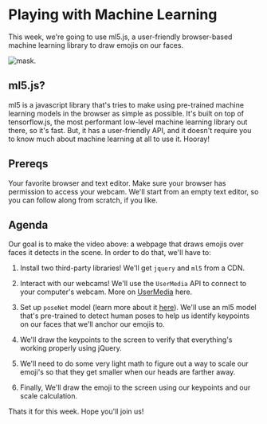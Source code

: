 # Playing with Machine Learning

This week, we're going to use ml5.js, a user-friendly browser-based machine learning library to draw emojis on our faces.

![mask](images/mask.gif).

## ml5.js?

ml5 is a javascript library that's tries to make using pre-trained machine learning models in the browser as simple as possible. It's built on top of tensorflow.js, the most performant low-level machine learning library out there, so it's fast. But, it has a user-friendly API, and it doesn't require you to know much about machine learning at all to use it. Hooray!

## Prereqs

Your favorite browser and text editor. Make sure your browser has permission to access your webcam. We'll start from an empty text editor, so you can follow along from scratch, if you like.

## Agenda

Our goal is to make the video above: a webpage that draws emojis over faces it detects in the scene. In order to do that, we'll have to:

1. Install two third-party libraries! We'll get `jquery` and `ml5` from a CDN.

2. Interact with our webcams! We'll use the `UserMedia` API to connect to your computer's webcam. More on [UserMedia](https://developer.mozilla.org/en-US/docs/Web/API/MediaDevices/getUserMedia) here.

3. Set up `poseNet` model (learn more about it [here](https://ml5js.org/reference/api-PoseNet/)). We'll use an ml5 model that's pre-trained to detect human poses to help us identify keypoints on our faces that we'll anchor our emojis to.

4. We'll draw the keypoints to the screen to verify that everything's working properly using jQuery.

5. We'll need to do some very light math to figure out a way to scale our emoji's so that they get smaller when our heads are farther away.

6. Finally, We'll draw the emoji to the screen using our keypoints and our scale calculation.

Thats it for this week. Hope you'll join us!
